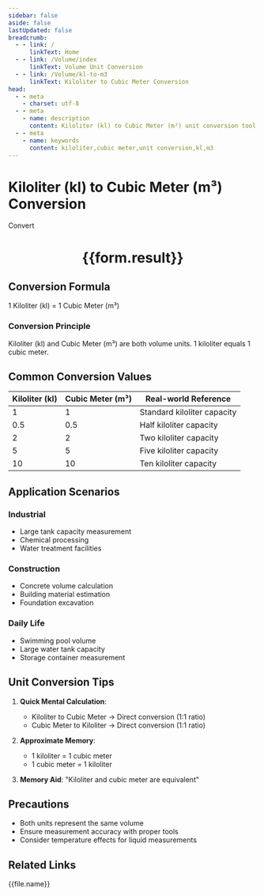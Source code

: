 ```yaml
---
sidebar: false
aside: false
lastUpdated: false
breadcrumb:
  - - link: /
      linkText: Home
  - - link: /Volume/index
      linkText: Volume Unit Conversion
  - - link: /Volume/kl-to-m3
      linkText: Kiloliter to Cubic Meter Conversion
head:
  - - meta
    - charset: utf-8
  - - meta
    - name: description
      content: Kiloliter (kl) to Cubic Meter (m³) unit conversion tool. 1 kiloliter equals 1 cubic meter.
  - - meta
    - name: keywords
      content: kiloliter,cubic meter,unit conversion,kl,m3
---
```


# Kiloliter (kl) to Cubic Meter (m³) Conversion

<script setup>
import { onMounted, reactive, inject ,ref  } from 'vue'
import { NButton,NForm ,NFormItem,NInput,NInputNumber,NSelect,NCard,useMessage ,NGrid ,NGi } from 'naive-ui'
import { defineClientComponent } from 'vitepress'
import { Volume } from '../files';

const convert = inject('convert')
const formRef = ref(null);
const rules = {
  number:{
    required: true,
    type: 'number',
    trigger: "blur"
  }
}
const form = reactive({
  number:null,
  result:'',
  title:'Kiloliter (kl) to Cubic Meter (m³) Conversion'
})

const convertHandler = (e) => {
  e.preventDefault();
  formRef.value?.validate((errors)=>{
    if (!errors) {
      form.result = `${form.number} kl = ${convert(form.number).from('kl').to('m3')} m³`
    }
  })
}
</script>

<n-form size="large" :model="form" ref='formRef' :rules="rules">
  <n-form-item label="Value" path="number">
    <n-input-number size="large" style="width:100%" :min="0" v-model:value="form.number" placeholder="Enter kiloliter value" />
  </n-form-item>
  <n-form-item>
    <n-button type="info" style="width:100%" @click="convertHandler">Convert</n-button>
  </n-form-item>
</n-form>
<n-card embedded :bordered="false" hoverable>
  <div style="text-align:center">
    <h1>{{form.result}}</h1>
  </div>
</n-card>

## Conversion Formula
1 Kiloliter (kl) = 1 Cubic Meter (m³)

### Conversion Principle
Kiloliter (kl) and Cubic Meter (m³) are both volume units. 1 kiloliter equals 1 cubic meter.

## Common Conversion Values
| Kiloliter (kl) | Cubic Meter (m³) | Real-world Reference                 |
|-----------------|------------------|--------------------------------------|
| 1               | 1                | Standard kiloliter capacity          |
| 0.5             | 0.5              | Half kiloliter capacity              |
| 2               | 2                | Two kiloliter capacity               |
| 5               | 5                | Five kiloliter capacity              |
| 10              | 10               | Ten kiloliter capacity               |

## Application Scenarios
### Industrial
- Large tank capacity measurement
- Chemical processing
- Water treatment facilities

### Construction
- Concrete volume calculation
- Building material estimation
- Foundation excavation

### Daily Life
- Swimming pool volume
- Large water tank capacity
- Storage container measurement

## Unit Conversion Tips
1. **Quick Mental Calculation**:
   - Kiloliter to Cubic Meter → Direct conversion (1:1 ratio)
   - Cubic Meter to Kiloliter → Direct conversion (1:1 ratio)

2. **Approximate Memory**:
   - 1 kiloliter = 1 cubic meter
   - 1 cubic meter = 1 kiloliter

3. **Memory Aid**:
   "Kiloliter and cubic meter are equivalent"

## Precautions
- Both units represent the same volume
- Ensure measurement accuracy with proper tools
- Consider temperature effects for liquid measurements

## Related Links
<n-grid x-gap="12" :cols="2">
  <n-gi v-for="(file, index) in Volume" :key="index">
    <n-button
      text
      tag="a"
      :href="file.path"
      type="info"
    >
      {{file.name}}
    </n-button>
  </n-gi>
</n-grid>